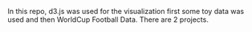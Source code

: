 In this repo, d3.js was used for the visualization first some toy data was used and then WorldCup Football Data. There are 2 projects.
